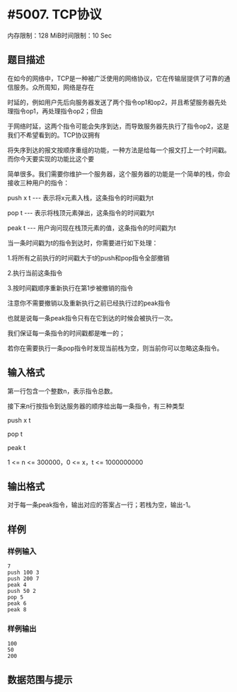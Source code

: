 # #5007. TCP协议

内存限制：128 MiB时间限制：10 Sec

## 题目描述

在如今的网络中，TCP是一种被广泛使用的网络协议，它在传输层提供了可靠的通信服务。众所周知，网络是存在

时延的，例如用户先后向服务器发送了两个指令op1和op2，并且希望服务器先处理指令op1，再处理指令op2；但由

于网络时延，这两个指令可能会失序到达，而导致服务器先执行了指令op2，这是我们不希望看到的。TCP协议拥有

将失序到达的报文按顺序重组的功能，一种方法是给每一个报文打上一个时间戳。而你今天要实现的功能比这个要

简单很多。我们需要你维护一个服务器，这个服务器的功能是一个简单的栈，你会接收三种用户的指令：

push x t --- 表示将x元素入栈，这条指令的时间戳为t

pop t --- 表示将栈顶元素弹出，这条指令的时间戳为t

peak t --- 用户询问现在栈顶元素的值，这条指令的时间戳为t

当一条时间戳为t的指令到达时，你需要进行如下处理：

1.将所有之前执行的时间戳大于t的push和pop指令全部撤销

2.执行当前这条指令

3.按时间戳顺序重新执行在第1步被撤销的指令

注意你不需要撤销以及重新执行之前已经执行过的peak指令

也就是说每一条peak指令只有在它到达的时候会被执行一次。

我们保证每一条指令的时间戳都是唯一的；

若你在需要执行一条pop指令时发现当前栈为空，则当前你可以忽略这条指令。

## 输入格式

第一行包含一个整数n，表示指令总数。

接下来n行按指令到达服务器的顺序给出每一条指令，有三种类型

push x t

pop t

peak t

1 <= n <= 300000，0 <= x，t <= 1000000000

## 输出格式

对于每一条peak指令，输出对应的答案占一行；若栈为空，输出-1。

## 样例

### 样例输入

    
    7
    push 100 3
    push 200 7
    peak 4
    push 50 2
    pop 5
    peak 6
    peak 8
    

### 样例输出

    
    100
    50
    200
    

## 数据范围与提示
